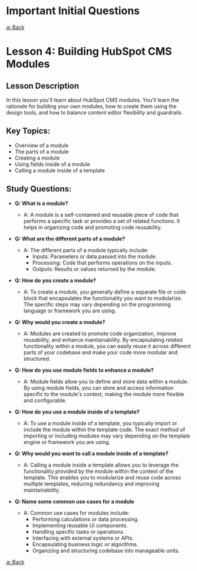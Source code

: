 # Important Initial Questions

[🔙 Back](../README.md)

# Lesson 4: Building HubSpot CMS Modules
## Lesson Description
In this lesson you'll learn about HubSpot CMS modules. You'll learn the rationale for building your own modules, how to create them using the design tools, and how to balance content editor flexibility and guardrails.

## Key Topics:
- Overview of a module
- The parts of a module
- Creating a module
- Using fields inside of a module
- Calling a module inside of a template

## Study Questions:
- **Q: What is a module?**
  - A: A module is a self-contained and reusable piece of code that performs a specific task or provides a set of related functions. It helps in organizing code and promoting code reusability.

- **Q: What are the different parts of a module?**
  - A: The different parts of a module typically include:
      - Inputs: Parameters or data passed into the module.
      - Processing: Code that performs operations on the inputs.
      - Outputs: Results or values returned by the module.

- **Q: How do you create a module?**
  - A: To create a module, you generally define a separate file or code block that encapsulates the functionality you want to modularize. The specific steps may vary depending on the programming language or framework you are using.

- **Q: Why would you create a module?**
  - A: Modules are created to promote code organization, improve reusability, and enhance maintainability. By encapsulating related functionality within a module, you can easily reuse it across different parts of your codebase and make your code more modular and structured.

- **Q: How do you use module fields to enhance a module?**
  - A: Module fields allow you to define and store data within a module. By using module fields, you can store and access information specific to the module's context, making the module more flexible and configurable.
  
- **Q: How do you use a module inside of a template?**
  - A: To use a module inside of a template, you typically import or include the module within the template code. The exact method of importing or including modules may vary depending on the template engine or framework you are using.
  
- **Q: Why would you want to call a module inside of a template?**
  - A: Calling a module inside a template allows you to leverage the functionality provided by the module within the context of the template. This enables you to modularize and reuse code across multiple templates, reducing redundancy and improving maintainability.

- **Q: Name some common use cases for a module**
  - A: Common use cases for modules include:
      - Performing calculations or data processing.
      - Implementing reusable UI components.
      - Handling specific tasks or operations.
      - Interfacing with external systems or APIs.
      - Encapsulating business logic or algorithms.
      - Organizing and structuring codebase into manageable units.
  
[🔙 Back](../README.md)